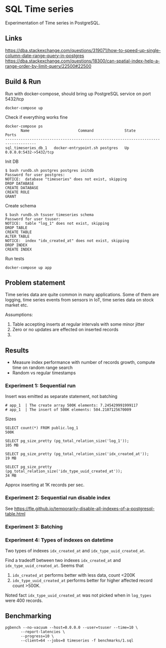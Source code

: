 # SQL Time series
Experimentation of Time series in PostgreSQL.

## Links

https://dba.stackexchange.com/questions/319071/how-to-speed-up-single-column-date-range-query-in-postgres
https://dba.stackexchange.com/questions/18300/can-spatial-index-help-a-range-order-by-limit-query/22500#22500

## Build & Run

<!-- Build

```
docker build -t sql_timeseries -f Dockerfile .
```

run container

```
xhost local:root
docker run --rm -it -v $PWD:/app sql_timeseries python /app/run.py
``` -->

Run with docker-compose, should bring up PostgreSQL service on port 5432/tcp

```
docker-compose up
```

Check if everything works fine 

```
docker-compose ps
       Name                      Command              State           Ports         
------------------------------------------------------------------------------------
sql_timeseries_db_1   docker-entrypoint.sh postgres   Up      0.0.0.0:5432->5432/tcp
```

Init DB

```
$ bash rundb.sh postgres postgres initdb
Password for user postgres:
NOTICE:  database "timeseries" does not exist, skipping
DROP DATABASE
CREATE DATABASE
CREATE ROLE
GRANT
```

Create schema 

```
$ bash rundb.sh tsuser timeseries schema
Password for user tsuser: 
NOTICE:  table "log_1" does not exist, skipping
DROP TABLE
CREATE TABLE
ALTER TABLE
NOTICE:  index "idx_created_at" does not exist, skipping
DROP INDEX
CREATE INDEX
```

Run tests

```
docker-compose up app
```

## Problem statement 

Time series data are quite common in many applications. Some of them are logging, time series events from sensors in IoT, time series data on stock market etc.

Assumptions:

1. Table accepting inserts at regular intervals with some minor jitter
2. Zero or no updates are effected on inserted records
3. 

## Results

- Measure index performance with number of records growth, compute time on random range search 
- Random vs regular timestamps 


### Experiment 1: Sequential run 
Insert was emitted as separate statement, not batching

```
# app_1  | The create array 500K elements: 7.245429991999117
# app_1  | The insert of 500K elements: 504.2107125670009
```

Sizes

```
SELECT count(*) FROM public.log_1
500K

SELECT pg_size_pretty (pg_total_relation_size('log_1'));
105 MB

SELECT pg_size_pretty (pg_total_relation_size('idx_created_at'));
19 MB

SELECT pg_size_pretty (pg_total_relation_size('idx_type_uuid_created_at'));
34 MB
```

Approx inserting at 1K records per sec.

### Experiment 2: Sequential run disable index

See https://fle.github.io/temporarily-disable-all-indexes-of-a-postgresql-table.html


### Experiment 3: Batching

### Experiment 4: Types of indexes on datetime 
Two types of indexes `idx_created_at` and `idx_type_uuid_created_at`.

Find a tradeoff between two indexes `idx_created_at` and `idx_type_uuid_created_at`. Seems that 

1. `idx_created_at` performs better with less data, count <200K
2. `idx_type_uuid_created_at` performs better for higher affected record count >500K.

Noted fact `idx_type_uuid_created_at` was not picked when in `log_types` were 400 records.

## Benchmarking

```
pgbench --no-vacuum --host=0.0.0.0 --user=tsuser --time=10 \
       --report-latencies \
       --progress=10 \
       --client=64 --jobs=8 timeseries -f benchmarks/1.sql 
```